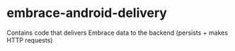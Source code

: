 # embrace-android-delivery

Contains code that delivers Embrace data to the backend (persists + makes HTTP requests)
